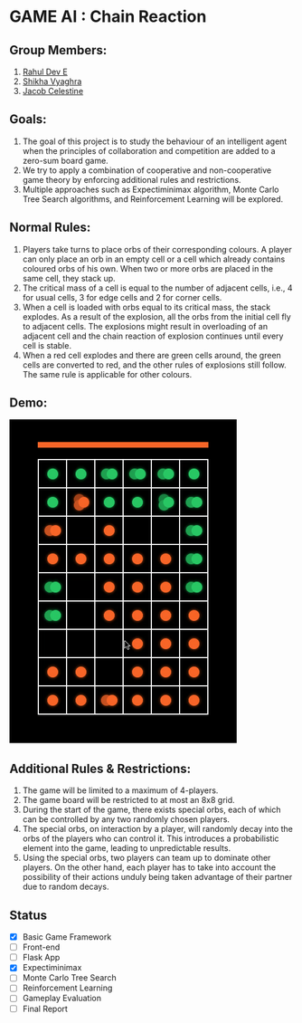 # GAME AI : Chain Reaction

## Group Members:
  1. [Rahul Dev E](https://github.com/rahuldeve)<br>
  2. [Shikha Vyaghra](https://github.com/shikhavyaghra1989)<br>
  3. [Jacob Celestine](https://github.com/jacobceles)<br>

## Goals:
<ol>
  <li>The goal of this project is to study the behaviour of an intelligent agent when the principles of collaboration and competition are added to a zero-sum board game.</li>
  <li>We try to apply a combination of cooperative and non-cooperative game theory by enforcing additional rules and restrictions.</li>
  <li>Multiple approaches such as Expectiminimax algorithm, Monte Carlo Tree Search algorithms, and Reinforcement Learning will be explored.</li>
</ol>

## Normal Rules:
<ol>
  <li>Players take turns to place orbs of their corresponding colours. A player can only place an orb in an empty cell or a cell which already contains coloured orbs of his own. When two or more orbs are placed in the same cell, they stack up.</li>
  <li>The critical mass of a cell is equal to the number of adjacent cells, i.e., 4 for usual cells, 3 for edge cells and 2 for corner cells.</li>
  <li>When a cell is loaded with orbs equal to its critical mass, the stack explodes. As a result of the explosion, all the orbs from the initial cell fly to adjacent cells. The explosions might result in overloading of an adjacent cell and the chain reaction of explosion continues until every cell is stable.</li>
  <li>When a red cell explodes and there are green cells around, the green cells are converted to red, and the other rules of explosions still follow. The same rule is applicable for other colours.</li>
</ol>

## Demo:
![Gameplay With Only Normal Rules](documents/demo_with_only_normal_rules.gif)

## Additional Rules & Restrictions:
<ol>
  <li>The game will be limited to a maximum of 4-players.</li>
  <li>The game board will be restricted to at most an 8x8 grid.</li>
  <li>During the start of the game, there exists special orbs, each of which can be controlled by any two randomly chosen players.</li>
  <li>The special orbs, on interaction by a player, will randomly decay into the orbs of the players who can control it. This introduces a probabilistic element into the game, leading to unpredictable results.</li>
  <li>Using the special orbs, two players can team up to dominate other players. On the other hand, each player has to take into account the possibility of their actions unduly being taken advantage of their partner due to random decays.</li>
</ol>

## Status
- [x] Basic Game Framework
- [ ] Front-end
- [ ] Flask App
- [x] Expectiminimax
- [ ] Monte Carlo Tree Search
- [ ] Reinforcement Learning
- [ ] Gameplay Evaluation
- [ ] Final Report
